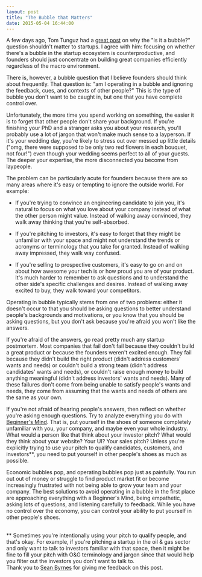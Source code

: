 ```yaml
---
layout: post
title: "The Bubble that Matters"
date: 2015-05-04 16:44:00
---
```


A few days ago, Tom Tunguz had a <a href="http://tomtunguz.com/so-what-if-its-a-bubble/" target="_blank">great post</a> on why the "is it a bubble?" question shouldn't matter to startups. I agree with him: focusing on whether there's a bubble in the startup ecosystem is counterproductive, and founders should just concentrate on building great companies efficiently regardless of the macro environment.

There is, however, a bubble question that I believe founders should think about frequently. That question is: "am I operating in a bubble and ignoring the feedback, cues, and contexts of other people?" This is the type of bubble you don't want to be caught in, but one that you have complete control over.

Unfortunately, the more time you spend working on something, the easier it is to forget that other people don't share your background. If you're finishing your PhD and a stranger asks you about your research, you'll probably use a lot of jargon that won't make much sense to a layperson. If it's your wedding day, you're likely to stress out over messed up little details ("omg, there were supposed to be only two red flowers in each bouquet, not four!") even though your wedding seems perfect to all of your guests. The deeper your expertise, the more disconnected you become from laypeople.

The problem can be particularly acute for founders because there are so many areas where it's easy or tempting to ignore the outside world. For example:

* If you're trying to convince an engineering candidate to join you, it's natural to focus on what you love about your company instead of what the other person might value. Instead of walking away convinced, they walk away thinking that you're self-absorbed.

* If you're pitching to investors, it's easy to forget that they might be unfamiliar with your space and might not understand the trends or acronyms or terminology that you take for granted. Instead of walking away impressed, they walk way confused.

* If you're selling to prospective customers, it's easy to go on and on about how awesome your tech is or how proud you are of your product. It's much harder to remember to ask questions and to understand the other side's specific challenges and desires. Instead of walking away excited to buy, they walk toward your competitors.

Operating in bubble typically stems from one of two problems: either it doesn't occur to that you should be asking questions to better understand people's backgrounds and motivations, or you know that you should be asking questions, but you don't ask because you're afraid you won't like the answers.

If you're afraid of the answers, go read pretty much any startup postmortem. Most companies that fail don't fail because they couldn't build a great product or because the founders weren't excited enough. They fail because they didn't build the right product (didn't address customers' wants and needs) or couldn't build a strong team (didn't address candidates' wants and needs), or couldn't raise enough money to build anything meaningful (didn't address investors' wants and needs). Many of these failures don't come from being unable to satisfy people's wants and needs, they come from assuming that the wants and needs of others are the same as your own.

If you're not afraid of hearing people's answers, then reflect on whether you're asking enough questions. Try to analyze everything you do with <a href="http://en.wikipedia.org/wiki/Shoshin" target="_blank">Beginner's Mind</a>. That is, put yourself in the shoes of someone completely unfamiliar with you, your company, and maybe even your whole industry. What would a person like that think about your investor pitch? What would they think about your website? Your UI? Your sales pitch? Unless you're explicitly trying to use your pitch to qualify candidates, customers, and investors**, you need to put yourself in other people's shoes as much as possible. 

Economic bubbles pop, and operating bubbles pop just as painfully. You run out out of money or struggle to find product market fit or become increasingly frustrated with not being able to grow your team and your company. The best solutions to avoid operating in a bubble in the first place are approaching everything with a Beginner's Mind, being empathetic, asking lots of questions, and listening carefully to feedback. While you have no control over the economy, you can control your ability to put yourself in other people's shoes.  

<br>
** Sometimes you're intentionally using your pitch to qualify people, and that's okay. For example, if you're pitching a startup in the oil & gas sector and only want to talk to investors familiar with that space, then it might be fine to fill your pitch with O&G terminology and jargon since that would help you filter out the investors you don't want to talk to.  
<br>
Thank you to <a href="http://seanonstartups.co/" target="_blank">Sean Byrnes</a> for giving me feedback on this post.